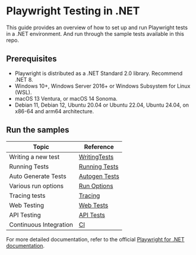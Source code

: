
# Playwright Testing in .NET

This guide provides an overview of how to set up and run Playwright tests in a .NET environment. And run through the sample tests available in this repo.

## Prerequisites 
- Playwright is distributed as a .NET Standard 2.0 library. Recommend .NET 8.
- Windows 10+, Windows Server 2016+ or Windows Subsystem for Linux (WSL).
- macOS 13 Ventura, or macOS 14 Sonoma.
- Debian 11, Debian 12, Ubuntu 20.04 or Ubuntu 22.04, Ubuntu 24.04, on x86-64 and arm64 architecture.

## Run the samples

| Topic                  | Reference                                      |
|------------------------|------------------------------------------------|
| Writing a new test     | [WritingTests](./docs/1_WritingTests.md)            |
| Running Tests          | [Running Tests](./docs/2_Running_Tests.md)          |
| Auto Generate Tests    | [Autogen Tests](./docs/3_Generate_Tests.md)         |
| Various run options    | [Run Options](./docs/4_RunOptions.md)               |
| Tracing tests          | [Tracing](./docs/5_TraceTests.md)                   |
| Web Testing            | [Web Tests](./docs/6_Web_Tests.md)                  |
| API Testing            | [API Tests](./docs/7_API_Tests.md)                  |
| Continuous Integration | [CI](./docs/8_SetupCI.md)            |

For more detailed documentation, refer to the official [Playwright for .NET documentation](https://playwright.dev/dotnet/docs/intro).
